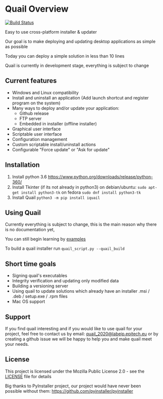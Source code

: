 # Quail Overview
[![Build Status](https://travis-ci.org/QuailTeam/Quail.svg?branch=master)](https://travis-ci.org/QuailTeam/Quail)

Easy to use cross-platform installer & updater

Our goal is to make deploying and updating desktop applications as simple as possible

Today you can deploy a simple solution in less than 10 lines

Quail is currently in development stage, everything is subject to change

## Current features
* Windows and Linux compatibility
* Install and uninstall an application (Add launch shortcut and register program on the system)
* Many ways to deploy and/or update your application:
  - Github release
  - FTP server
  - Embedded in installer (offline installer)
* Graphical user interface
* Scriptable user interface
* Configuration management
* Custom scriptable install/uninstall actions
* Configurable "Force update" or "Ask for update"


## Installation
1. Install python 3.6
https://www.python.org/downloads/release/python-360/
2. Install Tkinter (if its not already in python3) on debian/ubuntu:
```sudo apt-get install python3-tk``` on fedora ```sudo dnf install python3-tk```
3. Install Quail
```python3 -m pip install iquail```


## Using Quail
Currently everything is subject to change, this is the main reason why there is no documentation yet,

You can still begin learning by [examples](examples)

To build a quail installer run ```quail_script.py --quail_build```

## Short time goals
* Signing quail's executables
* Integrity verification and updating only modified data
* Building a versioning server
* Using quail to update solutions which already have an installer .msi / .deb / setup.exe / .rpm  files
* Mac OS support

## Support
If you find quail interesting and if you would like to use quail for your project,
feel free to contact us by email: quail_2020@labeip.epitech.eu or by creating a github issue
we will be happy to help you and make quail meet your needs.


## License
This project is licensed under the Mozilla Public License 2.0 - see the [LICENSE](LICENSE) file for details

Big thanks to PyInstaller project, our project would have never been possible without them:
https://github.com/pyinstaller/pyinstaller
